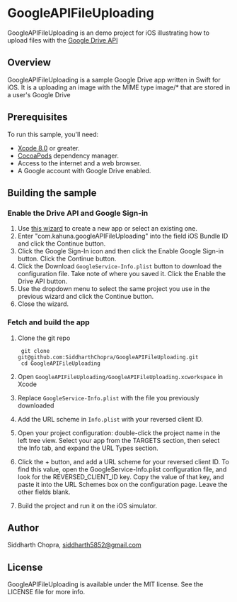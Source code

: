 # GoogleAPIFileUploading

GoogleAPIFileUploading is an demo project for iOS illustrating how to upload files with the [Google Drive API](https://developers.google.com/drive/ios)

## Overview

GoogleAPIFileUploading is a sample Google Drive app written in Swift for iOS. It is a uploading an image
with the MIME type image/* that are stored in a user's Google Drive

## Prerequisites

To run this sample, you'll need:

* [Xcode 8.0](https://developer.apple.com/xcode/) or greater.
* [CocoaPods](http://cocoapods.org/) dependency manager.
* Access to the internet and a web browser.
* A Google account with Google Drive enabled.


## Building the sample

### Enable the Drive API and Google Sign-in

1. Use [this wizard](https://developers.google.com/mobile/add?platform=ios&cntapi=signin&cnturl=https%3A%2F%2Fconsole.developers.google.com%2Fstart%2Fapi%3Fid%3Ddrive&cntlbl=Enable%20the%20Drive%20API) to create a new app or select an existing one.
1. Enter "com.kahuna.googleAPIFileUploading" into the field iOS Bundle ID and click the Continue button.
1. Click the Google Sign-In icon and then click the Enable Google Sign-in button. Click the Continue button.
1. Click the Download `GoogleService-Info.plist` button to download the configuration file. Take note of where you saved it. Click the Enable the Drive API button.
1. Use the dropdown menu to select the same project you use in the previous wizard and click the Continue button.
1. Close the wizard.

### Fetch and build the app

1. Clone the git repo

        git clone git@github.com:SiddharthChopra/GoogleAPIFileUploading.git
        cd GoogleAPIFileUploading
1. Open `GoogleAPIFileUploading/GoogleAPIFileUploading.xcworkspace` in Xcode
1. Replace `GoogleService-Info.plist` with the file you previously downloaded
1. Add the URL scheme in `Info.plist`  with your reversed client ID.
  2. Open your project configuration: double-click the project name in the left tree view. Select your app from the TARGETS section, then select the Info tab, and expand the URL Types section.
  2. Click the + button, and add a URL scheme for your reversed client ID. To find this value, open the GoogleService-Info.plist configuration file, and look for the REVERSED_CLIENT_ID key. Copy the value of that key, and paste it into the URL Schemes box on the configuration page. Leave the other fields blank.
1. Build the project and run it on the iOS simulator.


## Author

Siddharth Chopra, siddharth5852@gmail.com

## License

GoogleAPIFileUploading is available under the MIT license. See the LICENSE file for more info.

